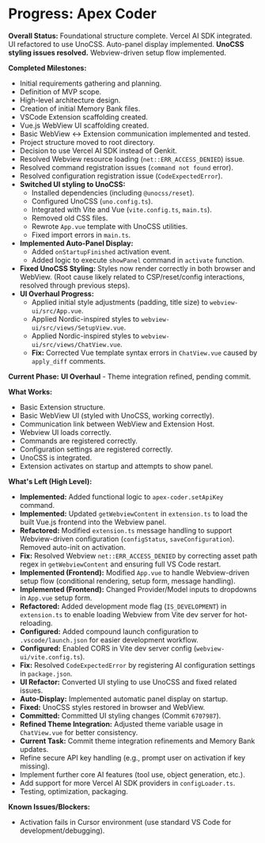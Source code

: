 <!-- Version: 1.27 | Last Updated: 2025-07-04 --> <!-- Updated Version -->

# Progress: Apex Coder

**Overall Status:** Foundational structure complete. Vercel AI SDK integrated. UI refactored to use UnoCSS. Auto-panel display implemented. **UnoCSS styling issues resolved.** Webview-driven setup flow implemented.

**Completed Milestones:**
- Initial requirements gathering and planning.
- Definition of MVP scope.
- High-level architecture design.
- Creation of initial Memory Bank files.
- VSCode Extension scaffolding created.
- Vue.js WebView UI scaffolding created.
- Basic WebView <-> Extension communication implemented and tested.
- Project structure moved to root directory.
- Decision to use Vercel AI SDK instead of Genkit.
- Resolved Webview resource loading (`net::ERR_ACCESS_DENIED`) issue.
- Resolved command registration issues (`command not found` error).
- Resolved configuration registration issue (`CodeExpectedError`).
- **Switched UI styling to UnoCSS:**
    - Installed dependencies (including `@unocss/reset`).
    - Configured UnoCSS (`uno.config.ts`).
    - Integrated with Vite and Vue (`vite.config.ts`, `main.ts`).
    - Removed old CSS files.
    - Rewrote `App.vue` template with UnoCSS utilities.
    - Fixed import errors in `main.ts`.
- **Implemented Auto-Panel Display:**
    - Added `onStartupFinished` activation event.
    - Added logic to execute `showPanel` command in `activate` function.
- **Fixed UnoCSS Styling:** Styles now render correctly in both browser and WebView. (Root cause likely related to CSP/reset/config interactions, resolved through previous steps).
- **UI Overhaul Progress:**
    - Applied initial style adjustments (padding, title size) to `webview-ui/src/App.vue`.
    - Applied Nordic-inspired styles to `webview-ui/src/views/SetupView.vue`.
    - Applied Nordic-inspired styles to `webview-ui/src/views/ChatView.vue`.
    - **Fix:** Corrected Vue template syntax errors in `ChatView.vue` caused by `apply_diff` comments.

**Current Phase:** **UI Overhaul** - Theme integration refined, pending commit.

**What Works:**
- Basic Extension structure.
- Basic WebView UI (styled with UnoCSS, working correctly).
- Communication link between WebView and Extension Host.
- Webview UI loads correctly.
- Commands are registered correctly.
- Configuration settings are registered correctly.
- UnoCSS is integrated.
- Extension activates on startup and attempts to show panel.

**What's Left (High Level):**
- **Implemented:** Added functional logic to `apex-coder.setApiKey` command.
- **Implemented:** Updated `getWebviewContent` in `extension.ts` to load the built Vue.js frontend into the Webview panel.
- **Refactored:** Modified `extension.ts` message handling to support Webview-driven configuration (`configStatus`, `saveConfiguration`). Removed auto-init on activation.
- **Fix:** Resolved Webview `net::ERR_ACCESS_DENIED` by correcting asset path regex in `getWebviewContent` and ensuring full VS Code restart. <!-- Updated Fix -->
- **Implemented (Frontend):** Modified `App.vue` to handle Webview-driven setup flow (conditional rendering, setup form, message handling).
- **Implemented (Frontend):** Changed Provider/Model inputs to dropdowns in `App.vue` setup form.
- **Refactored:** Added development mode flag (`IS_DEVELOPMENT`) in `extension.ts` to enable loading Webview from Vite dev server for hot-reloading.
- **Configured:** Added compound launch configuration to `.vscode/launch.json` for easier development workflow.
- **Configured:** Enabled CORS in Vite dev server config (`webview-ui/vite.config.ts`).
- **Fix:** Resolved `CodeExpectedError` by registering AI configuration settings in `package.json`.
- **UI Refactor:** Converted UI styling to use UnoCSS and fixed related issues.
- **Auto-Display:** Implemented automatic panel display on startup.
- **Fixed:** UnoCSS styles restored in browser and WebView.
- **Committed:** Committed UI styling changes (Commit `6707987`).
- **Refined Theme Integration:** Adjusted theme variable usage in `ChatView.vue` for better consistency.
- **Current Task:** Commit theme integration refinements and Memory Bank updates.
- Refine secure API key handling (e.g., prompt user on activation if key missing).
- Implement further core AI features (tool use, object generation, etc.).
- Add support for more Vercel AI SDK providers in `configLoader.ts`.
- Testing, optimization, packaging.

**Known Issues/Blockers:**
- Activation fails in Cursor environment (use standard VS Code for development/debugging).